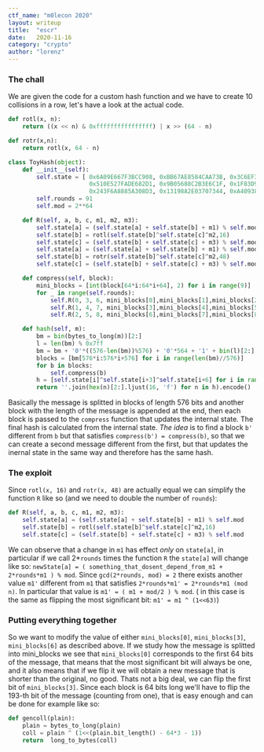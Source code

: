 ```yaml
---
ctf_name: "m0lecon 2020"
layout: writeup
title:	"escr"
date:	2020-11-16
category: "crypto"
author: "lorenz"
---
```


### The chall

We are given the code for a custom hash function and we have to create 10 collisions in a row, let's have a look at the actual code.

```python
def rotl(x, n):
    return ((x << n) & 0xffffffffffffffff) | x >> (64 - n)

def rotr(x,n):
    return rotl(x, 64 - n)

class ToyHash(object):
    def __init__(self):
        self.state = [ 0x6A09E667F3BCC908, 0xBB67AE8584CAA73B, 0x3C6EF372FE94F82B,
                       0x510E527FADE682D1, 0x9B05688C2B3E6C1F, 0x1F83D9ABFB41BD6B,
                       0x243F6A8885A308D3, 0x13198A2E03707344, 0xA4093822299F31D0]
        self.rounds = 91
        self.mod = 2**64

    def R(self, a, b, c, m1, m2, m3):
        self.state[a] = (self.state[a] + self.state[b] + m1) % self.mod
        self.state[b] = rotl(self.state[b]^self.state[c]^m2,16)
        self.state[c] = (self.state[b] + self.state[c] + m3) % self.mod
        self.state[a] = (self.state[a] + self.state[b] + m1) % self.mod
        self.state[b] = rotr(self.state[b]^self.state[c]^m2,48)
        self.state[c] = (self.state[b] + self.state[c] + m3) % self.mod

    def compress(self, block):
        mini_blocks = [int(block[64*i:64*i+64], 2) for i in range(9)]
        for _ in range(self.rounds):
            self.R(0, 3, 6, mini_blocks[0],mini_blocks[1],mini_blocks[2])
            self.R(1, 4, 7, mini_blocks[3],mini_blocks[4],mini_blocks[5])
            self.R(2, 5, 8, mini_blocks[6],mini_blocks[7],mini_blocks[8])

    def hash(self, m):
        bm = bin(bytes_to_long(m))[2:]
        l = len(bm) % 0x7ff
        bm = bm + '0'*((576-len(bm))%576) + '0'*564 + '1' + bin(l)[2:].rjust(11, '0')
        blocks = [bm[576*i:576*i+576] for i in range(len(bm)//576)]
        for b in blocks:
            self.compress(b)
        h = [self.state[i]^self.state[i+3]^self.state[i+6] for i in range(3)]
        return ''.join(hex(n)[2:].ljust(16, 'f') for n in h).encode()
```
Basically the message is splitted in blocks of length 576 bits and another block with the length of the message is appended at the end, then each block is passed to the `compress` function that updates the internal state. The final hash is calculated from the internal state.
*The idea* is to find a block `b'` different from `b` but that satisfies `compress(b') = compress(b)`, so that we can create a second message different from the first, but that updates the inernal state in the same way and therefore has the same hash.

### The exploit

Since `rotl(x, 16)` and `rotr(x, 48)` are actually equal we can simplify the function `R` like so (and we need to double the number of `rounds`):
```python
def R(self, a, b, c, m1, m2, m3):
    self.state[a] = (self.state[a] + self.state[b] + m1) % self.mod
    self.state[b] = rotl(self.state[b]^self.state[c]^m2,16)
    self.state[c] = (self.state[b] + self.state[c] + m3) % self.mod
```

We can observe that a change in `m1` has effect *only* on `state[a]`, in particular if we call 2*`rounds` times the function `R` the `state[a]` will change like so:  `newState[a] = ( something_that_dosent_depend_from_m1 + 2*rounds*m1 ) % mod`.
Since `gcd(2*rounds, mod) = 2` there exists another value `m1'` different from `m1` that satisfies `2*rounds*m1' = 2*rounds*m1 (mod n)`. In particular that value is `m1' = ( m1 + mod/2 ) % mod`. ( in this case is the same as flipping the most significant bit: `m1' = m1 ^ (1<<63)`)

### Putting everything together

So we want to modify the value of either `mini_blocks[0]`, `mini_blocks[3]`, `mini_blocks[6]` as described above. If we study how the message is splitted into mini_blocks we see that `mini_blocks[0]` corresponds to the first 64 bits of the message, that means that the most significant bit will always be one, and it also means that if we flip it we will obtain a new message that is shorter than the original, no good. Thats not a big deal, we can flip the first bit of `mini_blocks[3]`.
Since each block is 64 bits long we'll have to flip the 193-th bit of the message (counting from one), that is easy enough and can be done for example like so:
```python
def gencoll(plain):
    plain = bytes_to_long(plain)    
    coll = plain ^ (1<<(plain.bit_length() - 64*3 - 1))
    return  long_to_bytes(coll)
```